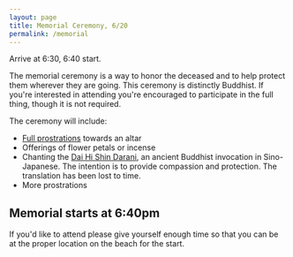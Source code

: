 ```yaml
---
layout: page
title: Memorial Ceremony, 6/20
permalink: /memorial
---
```


Arrive at 6:30, 6:40 start.

The memorial ceremony is a way to honor the deceased and to help protect them wherever they are going. This ceremony is distinctly Buddhist. If you're interested in attending you're encouraged to participate in the full thing, though it is not required. 

The ceremony will include:

* [Full prostrations](https://austinzencenter.org/full-prostration/) towards an altar
* Offerings of flower petals or incense
* Chanting the [Dai Hi Shin Darani](https://www.sfzc.org/files/daily_sutras_Dai_Hi_Shin_Darani), an ancient Buddhist invocation in Sino-Japanese. The intention is to provide compassion and protection. The translation has been lost to time. 
* More prostrations

## Memorial starts at 6:40pm

If you'd like to attend please give yourself enough time so that you can be at the proper location on the beach for the start. 